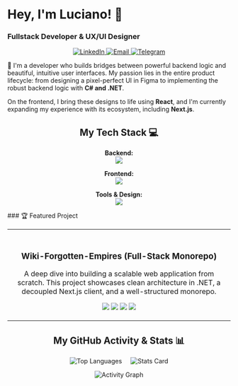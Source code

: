 
# Hey, I'm Luciano! 👋
### Fullstack Developer & UX/UI Designer

<p align="center">
  <a href="https://www.linkedin.com/in/luciano-melo-claps/">
    <img alt="LinkedIn" src="https://img.shields.io/badge/LinkedIn-Luciano_Melo_Claps-blue?style=for-the-badge&logo=linkedin">
  </a>
  <a href="mailto:meloclapsluciano@gmail.com">
    <img alt="Email" src="https://img.shields.io/badge/Email-Contact_Me-red?style=for-the-badge&logo=gmail">
  </a>
  <a href="https://t.me/lucianomeloclaps">
    <img alt="Telegram" src="https://img.shields.io/badge/Telegram-Chat_with_Me-blue?style=for-the-badge&logo=telegram">
  </a>
</p>

🚀 I'm a developer who builds bridges between powerful backend logic and beautiful, intuitive user interfaces. My passion lies in the entire product lifecycle: from designing a pixel-perfect UI in Figma to implementing the robust backend logic with **C# and .NET**.

On the frontend, I bring these designs to life using **React**, and I'm currently expanding my experience with its ecosystem, including **Next.js**.



<h2 align="center">My Tech Stack 💻</h2>

<div align="center">

**Backend:**  
<a href="https://skillicons.dev">
  <img src="https://skillicons.dev/icons?i=cs,dotnet,mysql,sqlite" />
</a>

**Frontend:**  
<a href="https://skillicons.dev">
  <img src="https://skillicons.dev/icons?i=react,nextjs,js,html,css,redux" />
</a>

**Tools & Design:**  
<a href="https://skillicons.dev">
  <img src="https://skillicons.dev/icons?i=git,github,figma,scss,bootstrap,tailwindcss,materialui" />
</a>

</div>
### 🏆 Featured Project

<table width="100%" align="center">
<tr>
<td align="center">
  <a href="https://github.com/luciano-meloclaps/Wiki-Forgotten-Empires">
    <!-- 
      ¡IMPORTANTE! Reemplaza esta imagen con una captura de pantalla atractiva de tu proyecto.
      Puedes subir la imagen al propio repositorio y enlazarla.
    -->
   <!--   <img src="https://via.placeholder.com/800x400.png?text=Wiki-Forgotten-Empires+Project+Screenshot" alt="Wiki-Forgotten-Empires" />  -->
  </a>
  <br />
  <h3>Wiki-Forgotten-Empires (Full-Stack Monorepo)</h3>
  <p>A deep dive into building a scalable web application from scratch. This project showcases clean architecture in .NET, a decoupled Next.js client, and a well-structured monorepo.</p>
  <p>
    <img src="https://img.shields.io/badge/.NET-5C2D91?style=for-the-badge&logo=dotnet&logoColor=white" />
    <img src="https://img.shields.io/badge/Next.js-000000?style=for-the-badge&logo=nextdotjs&logoColor=white" />
    <img src="https://img.shields.io/badge/SQLite-003B57?style=for-the-badge&logo=sqlite&logoColor=white" />
    <img src="https://img.shields.io/badge/React-20232A?style=for-the-badge&logo=react&logoColor=61DAFB" />
  </p>
</td>
</tr>
</table>

<!-- 📊 GitHub Stats Section 📊 -->
<h2 align="center">My GitHub Activity & Stats 📊</h2>

<p align="center">
  <img src="https://github-readme-stats.vercel.app/api/top-langs?username=luciano-meloclaps&show_icons=true&locale=en&layout=compact&theme=tokyonight" alt="Top Languages" />
  &nbsp;&nbsp;&nbsp;
  <img src="https://github-readme-stats.vercel.app/api?username=luciano-meloclaps&show_icons=true&theme=radical" alt="Stats Card" />
</p>

<p align="center">
  <img src="https://github-readme-activity-graph.vercel.app/graph?username=luciano-meloclaps&theme=react" alt="Activity Graph" />
</p>
